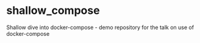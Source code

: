 # shallow_compose
Shallow dive into docker-compose - demo repository for the talk on use of docker-compose
